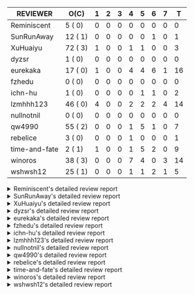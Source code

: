 |   REVIEWER    |  O(C)   | 1 | 2 | 3 | 4 | 5 | 6 | 7 | T  |
|---------------|---------|---|---|---|---|---|---|---|----|
| Reminiscent   |  5 ( 0) | 0 | 0 | 0 | 0 | 0 | 0 | 0 |  0 |
| SunRunAway    | 12 ( 1) | 0 | 0 | 0 | 0 | 0 | 1 | 0 |  1 |
| XuHuaiyu      | 72 ( 3) | 1 | 0 | 0 | 1 | 1 | 0 | 0 |  3 |
| dyzsr         |  1 ( 0) | 0 | 0 | 0 | 0 | 0 | 0 | 0 |  0 |
| eurekaka      | 17 ( 0) | 1 | 0 | 0 | 4 | 4 | 6 | 1 | 16 |
| fzhedu        |  0 ( 0) | 0 | 0 | 0 | 0 | 0 | 0 | 0 |  0 |
| ichn-hu       |  1 ( 0) | 0 | 0 | 0 | 0 | 1 | 1 | 0 |  2 |
| lzmhhh123     | 46 ( 0) | 4 | 0 | 0 | 2 | 2 | 2 | 4 | 14 |
| nullnotnil    |  0 ( 0) | 0 | 0 | 0 | 0 | 0 | 0 | 0 |  0 |
| qw4990        | 55 ( 2) | 0 | 0 | 0 | 1 | 5 | 1 | 0 |  7 |
| rebelice      |  3 ( 0) | 0 | 0 | 0 | 1 | 0 | 0 | 0 |  1 |
| time-and-fate |  2 ( 1) | 1 | 0 | 0 | 1 | 5 | 2 | 0 |  9 |
| winoros       | 38 ( 3) | 0 | 0 | 0 | 7 | 4 | 0 | 3 | 14 |
| wshwsh12      | 25 ( 1) | 0 | 0 | 0 | 1 | 1 | 2 | 1 |  5 |


<details> 
  <summary>Reminiscent's detailed review report</summary> 

## To Be Reviewed

|    REPO    |                                                                     PR                                                                     | C | LASTED  |
|------------|--------------------------------------------------------------------------------------------------------------------------------------------|---|---------|
| tidb/21896 | [planner: fix union doesn't handle collate correctly (#21854)](https://github.com/pingcap/tidb/pull/21896)                                 |   | 119d19h |
| tidb/23474 | [planner: fix inappropriate null flag of null constants (#23457)](https://github.com/pingcap/tidb/pull/23474)                              |   | 27d18h  |
| tidb/23575 | [executor: fix update panic on join having statement (#23554)](https://github.com/pingcap/tidb/pull/23575)                                 |   | 24d21h  |
| tidb/23917 | [planner: fix wrong TableDual plans caused by comparing Binary and Bytes incorrectly (#23860)](https://github.com/pingcap/tidb/pull/23917) |   | 11d23h  |
| tidb/24016 | [planner: fix index-out-of-range error when checking only_full_group_by (#23844)](https://github.com/pingcap/tidb/pull/24016)              |   | 5d18h   |


## Reviewed in Last 7 Days

| REPO | PR | C | D | R |
|------|----|---|---|---|


</details> 


<details> 
  <summary>SunRunAway's detailed review report</summary> 

## To Be Reviewed

|    REPO    |                                                                  PR                                                                   | C | LASTED  |
|------------|---------------------------------------------------------------------------------------------------------------------------------------|---|---------|
| tidb/19178 | [executor: Refactor probe channel](https://github.com/pingcap/tidb/pull/19178)                                                        |   | 249d16h |
| tidb/19807 | [executor: parallel evaluation for hash aggregate distinct](https://github.com/pingcap/tidb/pull/19807)                               |   | 227d10h |
| tidb/19900 | [executor: enable inline projection for sort&topN](https://github.com/pingcap/tidb/pull/19900)                                        | Y | 222d18h |
| tidb/20140 | [expressions: Support `bin-to-uuid` and `uuid-to-bin`](https://github.com/pingcap/tidb/pull/20140)                                    |   | 209d22h |
| tidb/20765 | [planner: support stable result mode](https://github.com/pingcap/tidb/pull/20765)                                                     |   | 168d17h |
| tidb/21207 | [planner: fix the inappropriate out-of-range range estimation rule](https://github.com/pingcap/tidb/pull/21207)                       |   | 147d19h |
| tidb/21834 | [planner: enhanced index range calculation plan](https://github.com/pingcap/tidb/pull/21834)                                          |   | 124d18h |
| tidb/21876 | [planner: bypass the DNF restriction if index merge hint is specified (#20799)](https://github.com/pingcap/tidb/pull/21876)           |   | 122d19h |
| tidb/21878 | [planner: do not push down lock to pointGet/bacthPointGet when selection exists](https://github.com/pingcap/tidb/pull/21878)          |   | 122d18h |
| tidb/21956 | [planner/preprocessor: disallow into-outfile clause in some place](https://github.com/pingcap/tidb/pull/21956)                        |   | 117d23h |
| tidb/22217 | [*: rewrite origin SQL with default DB for SQL bindings (#21275)](https://github.com/pingcap/tidb/pull/22217)                         |   | 103d17h |
| tidb/22379 | [[experiment] executor: allow aggregation to spill disk when running out of memory quota](https://github.com/pingcap/tidb/pull/22379) |   | 96d19h  |


## Reviewed in Last 7 Days

|    REPO    |                                          PR                                           | C | D |   R    |
|------------|---------------------------------------------------------------------------------------|---|---|--------|
| tidb/20749 | [executor: support global kill (32 bits)](https://github.com/pingcap/tidb/pull/20749) |   | 6 | 163d5h |


</details> 


<details> 
  <summary>XuHuaiyu's detailed review report</summary> 

## To Be Reviewed

|     REPO     |                                                                              PR                                                                               | C | LASTED  |
|--------------|---------------------------------------------------------------------------------------------------------------------------------------------------------------|---|---------|
| docs-cn/5619 | [Update data-type-date-and-time.md](https://github.com/pingcap/docs-cn/pull/5619)                                                                             |   | 52d15h  |
| docs-cn/5671 | [tidb: Add time format description](https://github.com/pingcap/docs-cn/pull/5671)                                                                             |   | 46d11h  |
| tidb/19900   | [executor: enable inline projection for sort&topN](https://github.com/pingcap/tidb/pull/19900)                                                                | Y | 222d18h |
| docs-cn/6062 | [add MySQL compatibility in user-defined-variables.md](https://github.com/pingcap/docs-cn/pull/6062)                                                          | Y | 16h     |
| tidb/19957   | [executor: add builtin aggregate function `json_arrayagg`](https://github.com/pingcap/tidb/pull/19957)                                                        | Y | 220d13h |
| tidb/20140   | [expressions: Support `bin-to-uuid` and `uuid-to-bin`](https://github.com/pingcap/tidb/pull/20140)                                                            |   | 209d22h |
| tidb/20790   | [collation: add pinyin collation for chinese charset support](https://github.com/pingcap/tidb/pull/20790)                                                     |   | 167d20h |
| tidb/21064   | [planner, executor: fix cast not check error](https://github.com/pingcap/tidb/pull/21064)                                                                     |   | 155d8h  |
| tidb/21149   | [executor:Add runtime stat for IndexMergeReaderExecutor (#20653)](https://github.com/pingcap/tidb/pull/21149)                                                 |   | 151d14h |
| tidb/21228   | [executor: return the result immediately when combining LIMIT row_count with DISTINCT](https://github.com/pingcap/tidb/pull/21228)                            |   | 147d13h |
| tidb/21304   | [executor: Add the HashAggExec runtime information (#20577)](https://github.com/pingcap/tidb/pull/21304)                                                      |   | 145d12h |
| tidb/21334   | [*: make rollback work on user-defined variables](https://github.com/pingcap/tidb/pull/21334)                                                                 |   | 144d14h |
| tidb/21401   | [expression: incompatibility with MySQL for ADDTIME()](https://github.com/pingcap/tidb/pull/21401)                                                            |   | 140d11h |
| tidb/21536   | [executor: add slow-log file meta cache to avoid repeat read file meta information](https://github.com/pingcap/tidb/pull/21536)                               |   | 133d14h |
| tidb/21564   | [ddl: fix Incorrect behavior of NO_ZERO_DATE when altering table](https://github.com/pingcap/tidb/pull/21564)                                                 |   | 132d15h |
| tidb/21896   | [planner: fix union doesn't handle collate correctly (#21854)](https://github.com/pingcap/tidb/pull/21896)                                                    |   | 119d19h |
| tidb/22131   | [privilege: remove leading and trailing space when create user and role](https://github.com/pingcap/tidb/pull/22131)                                          |   | 109d19h |
| tidb/22163   | [expression: separated arithmeticMinusIntSig](https://github.com/pingcap/tidb/pull/22163)                                                                     |   | 105d13h |
| tidb/22186   | [executor: fix select into outfile with year type column has no data (#22175)](https://github.com/pingcap/tidb/pull/22186)                                    |   | 104d16h |
| tidb/22616   | [expression: from_unixtime accept 64-bit integers](https://github.com/pingcap/tidb/pull/22616)                                                                |   | 80d23h  |
| tidb/22617   | [metrics: fix wrong bucket name of coprocessor cache (#22454)](https://github.com/pingcap/tidb/pull/22617)                                                    |   | 80d23h  |
| tidb/22624   | [ planner: not pruning column used by union scan condition (#21640)](https://github.com/pingcap/tidb/pull/22624)                                              |   | 80d17h  |
| tidb/22631   | [executor: refine window processor](https://github.com/pingcap/tidb/pull/22631)                                                                               |   | 78d23h  |
| tidb/22696   | [expression: enable arithmetic Mod push down](https://github.com/pingcap/tidb/pull/22696)                                                                     |   | 75d17h  |
| tidb/22711   | [executor: Fix inline schema name](https://github.com/pingcap/tidb/pull/22711)                                                                                |   | 75d11h  |
| tidb/22722   | [planner, errno: make error code of ErrMixOfGroupFuncAndFields consistent with MySQL](https://github.com/pingcap/tidb/pull/22722)                             |   | 74d20h  |
| tidb/22814   | [expression: fix enum and set type expression in where clause (#22785)](https://github.com/pingcap/tidb/pull/22814)                                           |   | 59d19h  |
| tidb/22908   | [txn: Add txn state's view](https://github.com/pingcap/tidb/pull/22908)                                                                                       |   | 54d20h  |
| tidb/23012   | [executor: fix affected rows of ddls and complete uint tests](https://github.com/pingcap/tidb/pull/23012)                                                     |   | 50d16h  |
| tidb/23152   | [expression: fix wrong error info (#22760)](https://github.com/pingcap/tidb/pull/23152)                                                                       |   | 43d14h  |
| tidb/23196   | [types: fix the bug about the wrong query result for decimal type  (#22507)](https://github.com/pingcap/tidb/pull/23196)                                      |   | 41d18h  |
| tidb/23220   | [Release 4.0](https://github.com/pingcap/tidb/pull/23220)                                                                                                     |   | 41d11h  |
| tidb/23233   | [planner: fix incorrect duration between compare (#22830)](https://github.com/pingcap/tidb/pull/23233)                                                        |   | 40d18h  |
| tidb/23257   | [executor: group_concat aggr panic when session.group_concat_max_len is small (#23131)](https://github.com/pingcap/tidb/pull/23257)                           |   | 39d18h  |
| tidb/23295   | [util, types: don't let SPM be affected by charset (#23161)](https://github.com/pingcap/tidb/pull/23295)                                                      |   | 38d11h  |
| tidb/23335   | [expression: fix unexpected constant fold when year compare string (#23281)](https://github.com/pingcap/tidb/pull/23335)                                      |   | 34d19h  |
| tidb/23336   | [expression: fix unexpected constant fold when year compare string (#23281)](https://github.com/pingcap/tidb/pull/23336)                                      |   | 34d19h  |
| tidb/23347   | [planner: show cast type in EXPLAIN in coptask (#23123)](https://github.com/pingcap/tidb/pull/23347)                                                          |   | 34d18h  |
| tidb/23348   | [planner: show cast type in EXPLAIN in coptask (#23123)](https://github.com/pingcap/tidb/pull/23348)                                                          |   | 34d18h  |
| tidb/23350   | [util/stringutil, util/ranger, planner: use hierarchical separators to simplify the parsing for info of EXPLAIN ](https://github.com/pingcap/tidb/pull/23350) |   | 34d17h  |
| tidb/23368   | [executor, expression: fix the incorrect result of AVG function (#23285)](https://github.com/pingcap/tidb/pull/23368)                                         |   | 33d20h  |
| tidb/23397   | [expression: fix refine compare constant (#23339)](https://github.com/pingcap/tidb/pull/23397)                                                                |   | 32d17h  |
| tidb/23398   | [expression: fix refine compare constant (#23339)](https://github.com/pingcap/tidb/pull/23398)                                                                |   | 32d17h  |
| tidb/23405   | [domain: remove the exit chan, use context](https://github.com/pingcap/tidb/pull/23405)                                                                       |   | 32d17h  |
| tidb/23433   | [WIP: speed up for slow query logs retrieving ](https://github.com/pingcap/tidb/pull/23433)                                                                   |   | 31d17h  |
| tidb/23474   | [planner: fix inappropriate null flag of null constants (#23457)](https://github.com/pingcap/tidb/pull/23474)                                                 |   | 27d18h  |
| tidb/23497   | [expression: Let TiDB use Hyperscan to support multi-pattern-match](https://github.com/pingcap/tidb/pull/23497)                                               |   | 26d22h  |
| tidb/23517   | [*: Add the metric about the SQL with TiFlash Success  (#23426)](https://github.com/pingcap/tidb/pull/23517)                                                  |   | 26d12h  |
| tidb/23562   | [execution: reuse iterator in hash join](https://github.com/pingcap/tidb/pull/23562)                                                                          |   | 25d13h  |
| tidb/23640   | [*: fix the bug about YEAR(0.9) returns NULL instead of 0 in NO_ZERO_DATE mode](https://github.com/pingcap/tidb/pull/23640)                                   |   | 21d13h  |
| tidb/23661   | [expression: Maintain separate scalar function pushdown lists for each engine instead of unified. (#23284)](https://github.com/pingcap/tidb/pull/23661)       |   | 20d20h  |
| tidb/23682   | [executor: fix a panic when batch point get is used for partition table (#23652)](https://github.com/pingcap/tidb/pull/23682)                                 |   | 20d16h  |
| tidb/23691   | [executor: fix index join on prefix column index (#23678)](https://github.com/pingcap/tidb/pull/23691)                                                        |   | 20d15h  |
| tidb/23705   | [executor: refineArgs() bug fix when compare int with very small decimal (#23694)](https://github.com/pingcap/tidb/pull/23705)                                |   | 20d13h  |
| tidb/23756   | [planner: fix set not null flag for outer join (#23727)](https://github.com/pingcap/tidb/pull/23756)                                                          |   | 19d14h  |
| tidb/23812   | [executor, planner: fix collation for hash join building (#23770)](https://github.com/pingcap/tidb/pull/23812)                                                |   | 18d12h  |
| tidb/23867   | [expression: fix wrong flen infer for bit constant](https://github.com/pingcap/tidb/pull/23867)                                                               |   | 13d16h  |
| tidb/23878   | [functions: fix some string function has wrong collation and flag (#23835)](https://github.com/pingcap/tidb/pull/23878)                                       |   | 12d21h  |
| tidb/23884   | [Metric: Collect TiKV Read Metric for SLI/SLO](https://github.com/pingcap/tidb/pull/23884)                                                                    |   | 12d19h  |
| tidb/23888   | [executor: fix resource leak of Shuffle Executor.](https://github.com/pingcap/tidb/pull/23888)                                                                |   | 12d18h  |
| tidb/23958   | [executor: fix `show table status` for the database with upper-cased name (#23896)](https://github.com/pingcap/tidb/pull/23958)                               |   | 7d18h   |
| tidb/23964   | [executor: GROUP_CONCAT(float) is not compatible with mysql](https://github.com/pingcap/tidb/pull/23964)                                                      |   | 7d16h   |
| tidb/24007   | [ddl: refactor rule [4/6]](https://github.com/pingcap/tidb/pull/24007)                                                                                        |   | 5d20h   |
| tidb/24016   | [planner: fix index-out-of-range error when checking only_full_group_by (#23844)](https://github.com/pingcap/tidb/pull/24016)                                 |   | 5d18h   |
| tidb/24026   | [types: fix type merge about bit type (#23857)](https://github.com/pingcap/tidb/pull/24026)                                                                   |   | 5d14h   |
| tidb/24033   | [statistics: fix some unstable tests in global stats (#23502)](https://github.com/pingcap/tidb/pull/24033)                                                    |   | 5d9h    |
| tidb/24053   | [executor: fix wrong convert from bit to string when do projection (#23960)](https://github.com/pingcap/tidb/pull/24053)                                      |   | 4d16h   |
| tidb/24060   | [statistics: fix some potential panic in statistics (#23988)](https://github.com/pingcap/tidb/pull/24060)                                                     |   | 4d13h   |
| tidb/24061   | [statistics: fix some potential panic in statistics (#23988)](https://github.com/pingcap/tidb/pull/24061)                                                     |   | 4d13h   |
| tidb/24078   | [planner: change descScanFactor to scanFactor when ExpectedCount is small. (#23972)](https://github.com/pingcap/tidb/pull/24078)                              |   | 3d19h   |
| tidb/24079   | [planner: change descScanFactor to scanFactor when ExpectedCount is small. (#23972)](https://github.com/pingcap/tidb/pull/24079)                              |   | 3d19h   |
| tidb/24104   | [mocktikv: remove SplitTable and SplitIndex](https://github.com/pingcap/tidb/pull/24104)                                                                      |   | 21h     |


## Reviewed in Last 7 Days

|    REPO    |                                                                          PR                                                                          | C | D |  R  |
|------------|------------------------------------------------------------------------------------------------------------------------------------------------------|---|---|-----|
| tidb/24132 | [executor: accelerate TestUpdateScanningHandles and TestIssue20658 and TestParallelStreamAggGroupConcat](https://github.com/pingcap/tidb/pull/24132) |   | 1 | 3h  |
| tidb/24059 | [executor: bypass encoding invalid datetime for index join (#24051)](https://github.com/pingcap/tidb/pull/24059)                                     |   | 4 | 20h |
| tidb/24051 | [executor: bypass encoding invalid datetime for index join](https://github.com/pingcap/tidb/pull/24051)                                              |   | 5 | 0h  |


</details> 


<details> 
  <summary>dyzsr's detailed review report</summary> 

## To Be Reviewed

|    REPO    |                                                                 PR                                                                  | C | LASTED |
|------------|-------------------------------------------------------------------------------------------------------------------------------------|---|--------|
| tidb/24018 | [ranger: fix the range construction behavior when the column's type is `YEAR` (#23559)](https://github.com/pingcap/tidb/pull/24018) |   | 5d18h  |


## Reviewed in Last 7 Days

| REPO | PR | C | D | R |
|------|----|---|---|---|


</details> 


<details> 
  <summary>eurekaka's detailed review report</summary> 

## To Be Reviewed

|    REPO    |                                                                         PR                                                                         | C | LASTED  |
|------------|----------------------------------------------------------------------------------------------------------------------------------------------------|---|---------|
| tidb/20877 | [statistics: collect index usage information](https://github.com/pingcap/tidb/pull/20877)                                                          |   | 165d16h |
| tidb/23002 | [store/*: fix err check](https://github.com/pingcap/tidb/pull/23002)                                                                               |   | 51d0h   |
| tidb/23283 | [util: optimize the performance of restore with db (#22910)](https://github.com/pingcap/tidb/pull/23283)                                           |   | 38d17h  |
| tidb/23316 | [planner: Fix rebuild range for prepared plan](https://github.com/pingcap/tidb/pull/23316)                                                         |   | 35d17h  |
| tidb/23373 | [executor: fix get var expr when session var is hex literal (#23241)](https://github.com/pingcap/tidb/pull/23373)                                  |   | 33d19h  |
| tidb/23543 | [statistics: fix auto analyze log information incomplete (#23522)](https://github.com/pingcap/tidb/pull/23543)                                     |   | 25d18h  |
| tidb/23689 | [planner: fix the panic when we calculate the partition range (#23651)](https://github.com/pingcap/tidb/pull/23689)                                |   | 20d16h  |
| tidb/23705 | [executor: refineArgs() bug fix when compare int with very small decimal (#23694)](https://github.com/pingcap/tidb/pull/23705)                     |   | 20d13h  |
| tidb/23756 | [planner: fix set not null flag for outer join (#23727)](https://github.com/pingcap/tidb/pull/23756)                                               |   | 19d14h  |
| tidb/23760 | [collation: fix tidb panic when compare string with collation](https://github.com/pingcap/tidb/pull/23760)                                         |   | 19d13h  |
| tidb/23938 | [planner,privilege: requires extra privileges for REPLACE and INSERT ON DUPLICATE statements (#23911)](https://github.com/pingcap/tidb/pull/23938) |   | 10d10h  |
| tidb/23974 | [planner: do not push down to TiFlash if the table scan require to scan data in desc order (#23948)](https://github.com/pingcap/tidb/pull/23974)   |   | 7d12h   |
| tidb/24033 | [statistics: fix some unstable tests in global stats (#23502)](https://github.com/pingcap/tidb/pull/24033)                                         |   | 5d9h    |
| tidb/24061 | [statistics: fix some potential panic in statistics (#23988)](https://github.com/pingcap/tidb/pull/24061)                                          |   | 4d13h   |
| tidb/24079 | [planner: change descScanFactor to scanFactor when ExpectedCount is small. (#23972)](https://github.com/pingcap/tidb/pull/24079)                   |   | 3d19h   |
| tidb/24089 | [statistics: introduce the weighted reservoir sampling](https://github.com/pingcap/tidb/pull/24089)                                                |   | 3d17h   |
| tidb/24102 | [planner: Fix Join reorder occurs "index out of range" error](https://github.com/pingcap/tidb/pull/24102)                                          |   | 1d0h    |


## Reviewed in Last 7 Days

|    REPO    |                                                                     PR                                                                     | C | D |   R    |
|------------|--------------------------------------------------------------------------------------------------------------------------------------------|---|---|--------|
| tidb/23936 | [planner, executor: fix index merge partial table scan schema](https://github.com/pingcap/tidb/pull/23936)                                 |   | 1 | 9d18h  |
| tidb/24022 | [expression: don't propagateColumnEQ joinCondition when nullSensitive (#23989)](https://github.com/pingcap/tidb/pull/24022)                |   | 4 | 1d23h  |
| tidb/24050 | [expression: fix get var panic when types not match](https://github.com/pingcap/tidb/pull/24050)                                           |   | 4 | 23h    |
| tidb/24081 | [planner/core: push down topn to mpp](https://github.com/pingcap/tidb/pull/24081)                                                          |   | 4 | 1h     |
| tidb/24060 | [statistics: fix some potential panic in statistics (#23988)](https://github.com/pingcap/tidb/pull/24060)                                  |   | 4 | 19h    |
| tidb/23970 | [planner: fix a bug that point get plan returns wrong column name (#23365)](https://github.com/pingcap/tidb/pull/23970)                    |   | 5 | 2d20h  |
| tidb/24025 | [session, executor: skip some frequent unstable test cases (#24003)](https://github.com/pingcap/tidb/pull/24025)                           |   | 5 | 18h    |
| tidb/23969 | [planner: fix a bug that point get plan returns wrong column name (#23365)](https://github.com/pingcap/tidb/pull/23969)                    |   | 5 | 2d18h  |
| tidb/24023 | [expression: don't propagateColumnEQ joinCondition when nullSensitive (#23989)](https://github.com/pingcap/tidb/pull/24023)                |   | 5 | 17h    |
| tidb/23474 | [planner: fix inappropriate null flag of null constants (#23457)](https://github.com/pingcap/tidb/pull/23474)                              |   | 6 | 22d2h  |
| tidb/23487 | [planner: optimize count(distinct a) to count(a) if there is an unique key on a](https://github.com/pingcap/tidb/pull/23487)               | Y | 6 | 21d22h |
| tidb/23917 | [planner: fix wrong TableDual plans caused by comparing Binary and Bytes incorrectly (#23860)](https://github.com/pingcap/tidb/pull/23917) |   | 6 | 6d7h   |
| tidb/23918 | [planner: fix wrong TableDual plans caused by comparing Binary and Bytes incorrectly (#23860)](https://github.com/pingcap/tidb/pull/23918) |   | 6 | 6d7h   |
| tidb/23988 | [statistics: fix some potential panic in statistics](https://github.com/pingcap/tidb/pull/23988)                                           |   | 6 | 1d2h   |
| tidb/23989 | [expression: don't propagateColumnEQ joinCondition when nullSensitive](https://github.com/pingcap/tidb/pull/23989)                         |   | 6 | 23h    |
| tidb/23968 | [statistics: fix unstable TestDropPartitionStats test](https://github.com/pingcap/tidb/pull/23968)                                         |   | 7 | 18h    |


</details> 


<details> 
  <summary>fzhedu's detailed review report</summary> 

## To Be Reviewed

| REPO | PR | C | LASTED |
|------|----|---|--------|


## Reviewed in Last 7 Days

| REPO | PR | C | D | R |
|------|----|---|---|---|


</details> 


<details> 
  <summary>ichn-hu's detailed review report</summary> 

## To Be Reviewed

|    REPO    |                                             PR                                              | C | LASTED |
|------------|---------------------------------------------------------------------------------------------|---|--------|
| tidb/24026 | [types: fix type merge about bit type (#23857)](https://github.com/pingcap/tidb/pull/24026) |   | 5d14h  |


## Reviewed in Last 7 Days

|    REPO    |                                               PR                                                | C | D |   R   |
|------------|-------------------------------------------------------------------------------------------------|---|---|-------|
| tidb/23867 | [expression: fix wrong flen infer for bit constant](https://github.com/pingcap/tidb/pull/23867) |   | 5 | 8d17h |
| tidb/23857 | [types: fix type merge about bit type](https://github.com/pingcap/tidb/pull/23857)              |   | 6 | 8d2h  |


</details> 


<details> 
  <summary>lzmhhh123's detailed review report</summary> 

## To Be Reviewed

|    REPO    |                                                                             PR                                                                              | C | LASTED  |
|------------|-------------------------------------------------------------------------------------------------------------------------------------------------------------|---|---------|
| tidb/20444 | [expression: add json_merge_patch](https://github.com/pingcap/tidb/pull/20444)                                                                              |   | 187d21h |
| tidb/20465 | [expression: add uuidShortFunction](https://github.com/pingcap/tidb/pull/20465)                                                                             |   | 186d19h |
| tidb/20642 | [executor: modify admin executors to support partitioned table with global index](https://github.com/pingcap/tidb/pull/20642)                               |   | 175d15h |
| tidb/20903 | [planner: fix confused and unnecessary double-projection in plans.](https://github.com/pingcap/tidb/pull/20903)                                             |   | 164d17h |
| tidb/21018 | [planner: don't push down null sensitive join conditions (#19620)](https://github.com/pingcap/tidb/pull/21018)                                              |   | 158d17h |
| tidb/21195 | [brie: integrate lightning to suport IMPORT statement](https://github.com/pingcap/tidb/pull/21195)                                                          |   | 147d22h |
| tidb/21334 | [*: make rollback work on user-defined variables](https://github.com/pingcap/tidb/pull/21334)                                                               |   | 144d14h |
| tidb/21347 | [session: make rollback work on global variables](https://github.com/pingcap/tidb/pull/21347)                                                               |   | 143d19h |
| tidb/21487 | [*: ensure TABLE statement works](https://github.com/pingcap/tidb/pull/21487)                                                                               |   | 137d4h  |
| tidb/21641 | [executor: Fix pessimistic lock doesn't work on the partition table for subquery/joins](https://github.com/pingcap/tidb/pull/21641)                         |   | 130d18h |
| tidb/21651 | [planner: allow filter condition pushing down to IndexScan for prefix index](https://github.com/pingcap/tidb/pull/21651)                                    |   | 130d13h |
| tidb/22126 | [*: add `sys` schema, `sys.SCHEMA_UNUSED_INDEXES` view and `sys.SCHEMA_INDEX_USAGE` view](https://github.com/pingcap/tidb/pull/22126)                       |   | 109d19h |
| tidb/22361 | [table: fix insert into _tidb_rowid panic and rebase it if needed (#22062)](https://github.com/pingcap/tidb/pull/22361)                                     |   | 97d20h  |
| tidb/22372 | [executor: fix SelectForUpdate in decorrelated subquery under pessimistic mode](https://github.com/pingcap/tidb/pull/22372)                                 |   | 97d9h   |
| tidb/22478 | [planner, executor: fix query partition table with global unique index get wrong result](https://github.com/pingcap/tidb/pull/22478)                        |   | 88d13h  |
| tidb/22631 | [executor: refine window processor](https://github.com/pingcap/tidb/pull/22631)                                                                             |   | 78d23h  |
| tidb/22686 | [expression: support enum pushdown](https://github.com/pingcap/tidb/pull/22686)                                                                             |   | 75d22h  |
| tidb/22699 | [brie: add error info column and history backup/restore info in sql](https://github.com/pingcap/tidb/pull/22699)                                            |   | 75d16h  |
| tidb/23001 | [statistics: fix err check](https://github.com/pingcap/tidb/pull/23001)                                                                                     |   | 51d0h   |
| tidb/23022 | [executor: create PipelinedWindowExec based on current implementation and modify the windowProcessor interface](https://github.com/pingcap/tidb/pull/23022) |   | 49d18h  |
| tidb/23149 | [core: support left join and right join for join reorder](https://github.com/pingcap/tidb/pull/23149)                                                       |   | 44d12h  |
| tidb/23257 | [executor: group_concat aggr panic when session.group_concat_max_len is small (#23131)](https://github.com/pingcap/tidb/pull/23257)                         |   | 39d18h  |
| tidb/23283 | [util: optimize the performance of restore with db (#22910)](https://github.com/pingcap/tidb/pull/23283)                                                    |   | 38d17h  |
| tidb/23347 | [planner: show cast type in EXPLAIN in coptask (#23123)](https://github.com/pingcap/tidb/pull/23347)                                                        |   | 34d18h  |
| tidb/23348 | [planner: show cast type in EXPLAIN in coptask (#23123)](https://github.com/pingcap/tidb/pull/23348)                                                        |   | 34d18h  |
| tidb/23368 | [executor, expression: fix the incorrect result of AVG function (#23285)](https://github.com/pingcap/tidb/pull/23368)                                       |   | 33d20h  |
| tidb/23373 | [executor: fix get var expr when session var is hex literal (#23241)](https://github.com/pingcap/tidb/pull/23373)                                           |   | 33d19h  |
| tidb/23655 | [planner, type: remove the prefix 0 in the bit array when we get the BinaryLiteral (#23523)](https://github.com/pingcap/tidb/pull/23655)                    |   | 20d22h  |
| tidb/23660 | [expression: Maintain separate scalar function pushdown lists for each engine instead of unified. (#23284)](https://github.com/pingcap/tidb/pull/23660)     |   | 20d20h  |
| tidb/23661 | [expression: Maintain separate scalar function pushdown lists for each engine instead of unified. (#23284)](https://github.com/pingcap/tidb/pull/23661)     |   | 20d20h  |
| tidb/23703 | [expression: fix approx_percent panic on bit column (#23687)](https://github.com/pingcap/tidb/pull/23703)                                                   |   | 20d13h  |
| tidb/23705 | [executor: refineArgs() bug fix when compare int with very small decimal (#23694)](https://github.com/pingcap/tidb/pull/23705)                              |   | 20d13h  |
| tidb/23714 | [*:Support record statment_history table evicted info](https://github.com/pingcap/tidb/pull/23714)                                                          |   | 20d1h   |
| tidb/23756 | [planner: fix set not null flag for outer join (#23727)](https://github.com/pingcap/tidb/pull/23756)                                                        |   | 19d14h  |
| tidb/23760 | [collation: fix tidb panic when compare string with collation](https://github.com/pingcap/tidb/pull/23760)                                                  |   | 19d13h  |
| tidb/23812 | [executor, planner: fix collation for hash join building (#23770)](https://github.com/pingcap/tidb/pull/23812)                                              |   | 18d12h  |
| tidb/23940 | [config, ddl: allow auto inc columns in generated columns and expression indexes](https://github.com/pingcap/tidb/pull/23940)                               |   | 9d17h   |
| tidb/23968 | [statistics: fix unstable TestDropPartitionStats test](https://github.com/pingcap/tidb/pull/23968)                                                          |   | 7d14h   |
| tidb/23987 | [executor: Implements json_arrayagg function](https://github.com/pingcap/tidb/pull/23987)                                                                   |   | 6d18h   |
| tidb/24016 | [planner: fix index-out-of-range error when checking only_full_group_by (#23844)](https://github.com/pingcap/tidb/pull/24016)                               |   | 5d18h   |
| tidb/24018 | [ranger: fix the range construction behavior when the column's type is `YEAR` (#23559)](https://github.com/pingcap/tidb/pull/24018)                         |   | 5d18h   |
| tidb/24053 | [executor: fix wrong convert from bit to string when do projection (#23960)](https://github.com/pingcap/tidb/pull/24053)                                    |   | 4d16h   |
| tidb/24054 | [executor: fix wrong convert from bit to string when do projection (#23960)](https://github.com/pingcap/tidb/pull/24054)                                    |   | 4d16h   |
| tidb/24092 | [planner: do not prune all columns for Projection (#24024)](https://github.com/pingcap/tidb/pull/24092)                                                     |   | 3d16h   |
| tidb/24120 | [expression: Fix cast real, decimal to time](https://github.com/pingcap/tidb/pull/24120)                                                                    |   | 19h     |
| tidb/24139 | [executor: accelerate TestShowVar (#24131)](https://github.com/pingcap/tidb/pull/24139)                                                                     |   | 10h     |


## Reviewed in Last 7 Days

|    REPO    |                                                                        PR                                                                        | C | D |   R   |
|------------|--------------------------------------------------------------------------------------------------------------------------------------------------|---|---|-------|
| tidb/24125 | [telemetry: log when sending telemetry](https://github.com/pingcap/tidb/pull/24125)                                                              |   | 1 | 0h    |
| tidb/24022 | [expression: don't propagateColumnEQ joinCondition when nullSensitive (#23989)](https://github.com/pingcap/tidb/pull/24022)                      |   | 1 | 4d21h |
| tidb/24098 | [executor: fix null div 0 for partition key expression is incorrect ](https://github.com/pingcap/tidb/pull/24098)                                |   | 1 | 2d2h  |
| tidb/23936 | [planner, executor: fix index merge partial table scan schema](https://github.com/pingcap/tidb/pull/23936)                                       |   | 1 | 9d17h |
| tidb/24093 | [planner: donot prune all columns for Projection (#24024)](https://github.com/pingcap/tidb/pull/24093)                                           |   | 4 | 0h    |
| tidb/24024 | [planner: donot prune all columns for Projection](https://github.com/pingcap/tidb/pull/24024)                                                    |   | 4 | 1d20h |
| tidb/24023 | [expression: don't propagateColumnEQ joinCondition when nullSensitive (#23989)](https://github.com/pingcap/tidb/pull/24023)                      |   | 5 | 17h   |
| tikv/10018 | [copr: fix IN expr didn't handle unsigned/signed int properly (#9823)](https://github.com/tikv/tikv/pull/10018)                                  |   | 5 | 19h   |
| tidb/23960 | [executor: fix wrong convert from bit to string when do projection](https://github.com/pingcap/tidb/pull/23960)                                  |   | 6 | 1d21h |
| tidb/23989 | [expression: don't propagateColumnEQ joinCondition when nullSensitive](https://github.com/pingcap/tidb/pull/23989)                               |   | 6 | 21h   |
| tidb/23982 | [expression: Fix incorrect pushdown function list.](https://github.com/pingcap/tidb/pull/23982)                                                  |   | 7 | 3h    |
| tidb/23981 | [planner: remove useless cast function in AggToProj](https://github.com/pingcap/tidb/pull/23981)                                                 |   | 7 | 1h    |
| tidb/23975 | [planner: do not push down to TiFlash if the table scan require to scan data in desc order (#23948)](https://github.com/pingcap/tidb/pull/23975) |   | 7 | 15h   |
| tidb/23974 | [planner: do not push down to TiFlash if the table scan require to scan data in desc order (#23948)](https://github.com/pingcap/tidb/pull/23974) |   | 7 | 15h   |


</details> 


<details> 
  <summary>nullnotnil's detailed review report</summary> 

## To Be Reviewed

| REPO | PR | C | LASTED |
|------|----|---|--------|


## Reviewed in Last 7 Days

| REPO | PR | C | D | R |
|------|----|---|---|---|


</details> 


<details> 
  <summary>qw4990's detailed review report</summary> 

## To Be Reviewed

|     REPO     |                                                                             PR                                                                              | C | LASTED  |
|--------------|-------------------------------------------------------------------------------------------------------------------------------------------------------------|---|---------|
| tidb/19029   | [types: fix unexpected NOT_NULL flags](https://github.com/pingcap/tidb/pull/19029)                                                                          |   | 256d22h |
| docs-cn/5561 | [Add sql optimization-related docs to toc](https://github.com/pingcap/docs-cn/pull/5561)                                                                    |   | 56d15h  |
| tidb/20708   | [*: separate auto_increment ID allocator from _tidb_rowid allocator](https://github.com/pingcap/tidb/pull/20708)                                            |   | 172d20h |
| tidb/20969   | [executor: Improve the performance of appending not fixed columns](https://github.com/pingcap/tidb/pull/20969)                                              |   | 160d9h  |
| tidb/21018   | [planner: don't push down null sensitive join conditions (#19620)](https://github.com/pingcap/tidb/pull/21018)                                              |   | 158d17h |
| tidb/21149   | [executor:Add runtime stat for IndexMergeReaderExecutor (#20653)](https://github.com/pingcap/tidb/pull/21149)                                               |   | 151d14h |
| tidb/21304   | [executor: Add the HashAggExec runtime information (#20577)](https://github.com/pingcap/tidb/pull/21304)                                                    |   | 145d12h |
| tidb/21318   | [planner, expression: use the range of column types to simplify expressions](https://github.com/pingcap/tidb/pull/21318)                                    |   | 144d19h |
| tidb/21401   | [expression: incompatibility with MySQL for ADDTIME()](https://github.com/pingcap/tidb/pull/21401)                                                          |   | 140d11h |
| tidb/21508   | [execution: fix dayofweek('0000-00-00') behavior](https://github.com/pingcap/tidb/pull/21508)                                                               |   | 136d10h |
| tidb/21876   | [planner: bypass the DNF restriction if index merge hint is specified (#20799)](https://github.com/pingcap/tidb/pull/21876)                                 |   | 122d19h |
| tidb/21887   | [types: support %X %V %W formats for STR_TO_DATE()](https://github.com/pingcap/tidb/pull/21887)                                                             |   | 121d11h |
| tidb/21954   | [planner/cascades: add rule `PushSelDownApply`](https://github.com/pingcap/tidb/pull/21954)                                                                 |   | 117d23h |
| tidb/22146   | [executor: forbid SFU on view](https://github.com/pingcap/tidb/pull/22146)                                                                                  |   | 105d21h |
| tidb/22217   | [*: rewrite origin SQL with default DB for SQL bindings (#21275)](https://github.com/pingcap/tidb/pull/22217)                                               |   | 103d17h |
| tidb/22234   | [executor, planner: ON DUPLICATE UPDATE can refer to un-project col (#14412)](https://github.com/pingcap/tidb/pull/22234)                                   |   | 103d15h |
| tidb/22261   | [time: fix parse datetime won't truncate the reluctant string (#22232)](https://github.com/pingcap/tidb/pull/22261)                                         |   | 102d19h |
| tidb/22374   | [expression: separated arithmeticIntDivideSig](https://github.com/pingcap/tidb/pull/22374)                                                                  |   | 97d0h   |
| tidb/22415   | [ddl: refactor bundle[2/2] [6/6]](https://github.com/pingcap/tidb/pull/22415)                                                                               |   | 93d17h  |
| tidb/22416   | [core: fix subQuery at projection in only_full_group](https://github.com/pingcap/tidb/pull/22416)                                                           | Y | 93d11h  |
| tidb/22541   | [expression: Support builtin function SOUNDEX](https://github.com/pingcap/tidb/pull/22541)                                                                  |   | 83d9h   |
| tidb/22565   | [statistics: fix panic occurs when stats cache inconsistency (#22465)](https://github.com/pingcap/tidb/pull/22565)                                          | Y | 82d17h  |
| tidb/22814   | [expression: fix enum and set type expression in where clause (#22785)](https://github.com/pingcap/tidb/pull/22814)                                         |   | 59d19h  |
| tidb/22862   | [brie: fix the problem that ddl restored by BR via SQL is not replicated to downstream](https://github.com/pingcap/tidb/pull/22862)                         |   | 56d22h  |
| tidb/22923   | [expression: correct constant propagation for collation (#22666)](https://github.com/pingcap/tidb/pull/22923)                                               |   | 54d14h  |
| tidb/22924   | [planner: fix wrong index merge selection (#22825)](https://github.com/pingcap/tidb/pull/22924)                                                             |   | 54d14h  |
| tidb/23002   | [store/*: fix err check](https://github.com/pingcap/tidb/pull/23002)                                                                                        |   | 51d0h   |
| tidb/23022   | [executor: create PipelinedWindowExec based on current implementation and modify the windowProcessor interface](https://github.com/pingcap/tidb/pull/23022) |   | 49d18h  |
| tidb/23152   | [expression: fix wrong error info (#22760)](https://github.com/pingcap/tidb/pull/23152)                                                                     |   | 43d14h  |
| tidb/23196   | [types: fix the bug about the wrong query result for decimal type  (#22507)](https://github.com/pingcap/tidb/pull/23196)                                    |   | 41d18h  |
| tidb/23295   | [util, types: don't let SPM be affected by charset (#23161)](https://github.com/pingcap/tidb/pull/23295)                                                    |   | 38d11h  |
| tidb/23316   | [planner: Fix rebuild range for prepared plan](https://github.com/pingcap/tidb/pull/23316)                                                                  |   | 35d17h  |
| tidb/23373   | [executor: fix get var expr when session var is hex literal (#23241)](https://github.com/pingcap/tidb/pull/23373)                                           |   | 33d19h  |
| tidb/23397   | [expression: fix refine compare constant (#23339)](https://github.com/pingcap/tidb/pull/23397)                                                              |   | 32d17h  |
| tidb/23398   | [expression: fix refine compare constant (#23339)](https://github.com/pingcap/tidb/pull/23398)                                                              |   | 32d17h  |
| tidb/23590   | [planner, table: optimize the list partition pruner for range query](https://github.com/pingcap/tidb/pull/23590)                                            |   | 24d16h  |
| tidb/23598   | [types: fix collation for binary literal (#23591)](https://github.com/pingcap/tidb/pull/23598)                                                              |   | 24d13h  |
| tidb/23655   | [planner, type: remove the prefix 0 in the bit array when we get the BinaryLiteral (#23523)](https://github.com/pingcap/tidb/pull/23655)                    |   | 20d22h  |
| tidb/23658   | [*: collect transaction write duration/throughput metrics for SLI/SLO (#23462)](https://github.com/pingcap/tidb/pull/23658)                                 |   | 20d22h  |
| tidb/23660   | [expression: Maintain separate scalar function pushdown lists for each engine instead of unified. (#23284)](https://github.com/pingcap/tidb/pull/23660)     |   | 20d20h  |
| tidb/23661   | [expression: Maintain separate scalar function pushdown lists for each engine instead of unified. (#23284)](https://github.com/pingcap/tidb/pull/23661)     |   | 20d20h  |
| tidb/23682   | [executor: fix a panic when batch point get is used for partition table (#23652)](https://github.com/pingcap/tidb/pull/23682)                               |   | 20d16h  |
| tidb/23689   | [planner: fix the panic when we calculate the partition range (#23651)](https://github.com/pingcap/tidb/pull/23689)                                         |   | 20d16h  |
| tidb/23730   | [distsql/*: typo fix for `dispatches`](https://github.com/pingcap/tidb/pull/23730)                                                                          |   | 19d18h  |
| tidb/23796   | [tests: make TestIndexLookupMergeJoinHang and TestIssue18068 stable (#23741)](https://github.com/pingcap/tidb/pull/23796)                                   |   | 18d19h  |
| tidb/23812   | [executor, planner: fix collation for hash join building (#23770)](https://github.com/pingcap/tidb/pull/23812)                                              |   | 18d12h  |
| tidb/23867   | [expression: fix wrong flen infer for bit constant](https://github.com/pingcap/tidb/pull/23867)                                                             |   | 13d16h  |
| tidb/23878   | [functions: fix some string function has wrong collation and flag (#23835)](https://github.com/pingcap/tidb/pull/23878)                                     |   | 12d21h  |
| tidb/23963   | [executor: checking chunk is full precedes filtering](https://github.com/pingcap/tidb/pull/23963)                                                           |   | 7d17h   |
| tidb/23987   | [executor: Implements json_arrayagg function](https://github.com/pingcap/tidb/pull/23987)                                                                   |   | 6d18h   |
| tidb/23997   | [stats, executor: use a correct sampling to collect stats](https://github.com/pingcap/tidb/pull/23997)                                                      |   | 6d9h    |
| tidb/24018   | [ranger: fix the range construction behavior when the column's type is `YEAR` (#23559)](https://github.com/pingcap/tidb/pull/24018)                         |   | 5d18h   |
| tidb/24035   | [store/tikv: new config TxnScope in tikv config](https://github.com/pingcap/tidb/pull/24035)                                                                |   | 4d22h   |
| tidb/24089   | [statistics: introduce the weighted reservoir sampling](https://github.com/pingcap/tidb/pull/24089)                                                         |   | 3d17h   |
| tidb/24100   | [variable: refactor session/global validation (part 8)](https://github.com/pingcap/tidb/pull/24100)                                                         |   | 1d8h    |


## Reviewed in Last 7 Days

|    REPO    |                                                                    PR                                                                    | C | D |   R   |
|------------|------------------------------------------------------------------------------------------------------------------------------------------|---|---|-------|
| tidb/24063 | [expression: check NotNullFlag of columns when simplifying binary operations (#24049)](https://github.com/pingcap/tidb/pull/24063)       |   | 4 | 12h   |
| tidb/24041 | [util: fix range building for binary literal (#23699)](https://github.com/pingcap/tidb/pull/24041)                                       |   | 5 | 6h    |
| tidb/24043 | [planner: fix wrong PointGet / TableDual plan reused in plan cache (#23238)](https://github.com/pingcap/tidb/pull/24043)                 |   | 5 | 1h    |
| tidb/24042 | [planner: append common handle columns into the schema of index merge table plan (#23933)](https://github.com/pingcap/tidb/pull/24042)   |   | 5 | 0h    |
| tidb/23656 | [planner, type: remove the prefix 0 in the bit array when we get the BinaryLiteral (#23523)](https://github.com/pingcap/tidb/pull/23656) |   | 5 | 16d2h |
| tidb/24033 | [statistics: fix some unstable tests in global stats (#23502)](https://github.com/pingcap/tidb/pull/24033)                               |   | 5 | 9h    |
| tidb/24003 | [session, executor: skip some frequent unstable test cases](https://github.com/pingcap/tidb/pull/24003)                                  |   | 6 | 0h    |


</details> 


<details> 
  <summary>rebelice's detailed review report</summary> 

## To Be Reviewed

|    REPO    |                                                           PR                                                           | C | LASTED |
|------------|------------------------------------------------------------------------------------------------------------------------|---|--------|
| tidb/23537 | [planner: remove some risky cache operations in the plan builder (#23354)](https://github.com/pingcap/tidb/pull/23537) |   | 25d19h |
| tidb/23836 | [parser, core: Implement force_index hint in parser and TiDB](https://github.com/pingcap/tidb/pull/23836)              |   | 17d17h |
| tidb/24033 | [statistics: fix some unstable tests in global stats (#23502)](https://github.com/pingcap/tidb/pull/24033)             |   | 5d9h   |


## Reviewed in Last 7 Days

|    REPO    |                                        PR                                         | C | D | R  |
|------------|-----------------------------------------------------------------------------------|---|---|----|
| tidb/24081 | [planner/core: push down topn to mpp](https://github.com/pingcap/tidb/pull/24081) |   | 4 | 0h |


</details> 


<details> 
  <summary>time-and-fate's detailed review report</summary> 

## To Be Reviewed

|    REPO    |                                                PR                                                 | C | LASTED  |
|------------|---------------------------------------------------------------------------------------------------|---|---------|
| tidb/20877 | [statistics: collect index usage information](https://github.com/pingcap/tidb/pull/20877)         |   | 165d16h |
| tidb/22416 | [core: fix subQuery at projection in only_full_group](https://github.com/pingcap/tidb/pull/22416) | Y | 93d11h  |


## Reviewed in Last 7 Days

|    REPO    |                                                                     PR                                                                     | C | D |   R   |
|------------|--------------------------------------------------------------------------------------------------------------------------------------------|---|---|-------|
| tidb/24089 | [statistics: introduce the weighted reservoir sampling](https://github.com/pingcap/tidb/pull/24089)                                        |   | 1 | 3d3h  |
| tidb/24063 | [expression: check NotNullFlag of columns when simplifying binary operations (#24049)](https://github.com/pingcap/tidb/pull/24063)         |   | 4 | 12h   |
| tidb/24058 | [planner: do not build MPP plan for scan with virtual columns (#23980)](https://github.com/pingcap/tidb/pull/24058)                        |   | 5 | 0h    |
| tidb/24049 | [expression: check NotNullFlag of columns when simplifying binary operations](https://github.com/pingcap/tidb/pull/24049)                  |   | 5 | 1h    |
| tidb/24043 | [planner: fix wrong PointGet / TableDual plan reused in plan cache (#23238)](https://github.com/pingcap/tidb/pull/24043)                   |   | 5 | 0h    |
| tidb/23656 | [planner, type: remove the prefix 0 in the bit array when we get the BinaryLiteral (#23523)](https://github.com/pingcap/tidb/pull/23656)   |   | 5 | 16d2h |
| tidb/23918 | [planner: fix wrong TableDual plans caused by comparing Binary and Bytes incorrectly (#23860)](https://github.com/pingcap/tidb/pull/23918) |   | 5 | 7d3h  |
| tidb/23895 | [statistics: add more tests for extended stats](https://github.com/pingcap/tidb/pull/23895)                                                |   | 6 | 7d3h  |
| tidb/23890 | [statistics: check step overflow when converting a range to points for estimation](https://github.com/pingcap/tidb/pull/23890)             |   | 6 | 7d1h  |


</details> 


<details> 
  <summary>winoros's detailed review report</summary> 

## To Be Reviewed

|     REPO     |                                                                              PR                                                                               | C | LASTED  |
|--------------|---------------------------------------------------------------------------------------------------------------------------------------------------------------|---|---------|
| tidb/19957   | [executor: add builtin aggregate function `json_arrayagg`](https://github.com/pingcap/tidb/pull/19957)                                                        | Y | 220d13h |
| docs-cn/5916 | [sql-statements, information-schema: add `END_TIME` field for table `ANALYZE_STATUS`](https://github.com/pingcap/docs-cn/pull/5916)                           |   | 18d17h  |
| tidb/20765   | [planner: support stable result mode](https://github.com/pingcap/tidb/pull/20765)                                                                             |   | 168d17h |
| tidb/20877   | [statistics: collect index usage information](https://github.com/pingcap/tidb/pull/20877)                                                                     |   | 165d16h |
| tidb/21018   | [planner: don't push down null sensitive join conditions (#19620)](https://github.com/pingcap/tidb/pull/21018)                                                |   | 158d17h |
| tidb/21207   | [planner: fix the inappropriate out-of-range range estimation rule](https://github.com/pingcap/tidb/pull/21207)                                               |   | 147d19h |
| tidb/21487   | [*: ensure TABLE statement works](https://github.com/pingcap/tidb/pull/21487)                                                                                 |   | 137d4h  |
| tidb/21876   | [planner: bypass the DNF restriction if index merge hint is specified (#20799)](https://github.com/pingcap/tidb/pull/21876)                                   |   | 122d19h |
| tidb/21954   | [planner/cascades: add rule `PushSelDownApply`](https://github.com/pingcap/tidb/pull/21954)                                                                   |   | 117d23h |
| tidb/22181   | [planner, expression: fix error when using IN combined with subquery (#22080)](https://github.com/pingcap/tidb/pull/22181)                                    |   | 104d17h |
| tidb/22416   | [core: fix subQuery at projection in only_full_group](https://github.com/pingcap/tidb/pull/22416)                                                             | Y | 93d11h  |
| tidb/22504   | [*:Fix the fetchHotRegion bug that the count always zero](https://github.com/pingcap/tidb/pull/22504)                                                         |   | 85d19h  |
| tidb/22565   | [statistics: fix panic occurs when stats cache inconsistency (#22465)](https://github.com/pingcap/tidb/pull/22565)                                            | Y | 82d17h  |
| tidb/22624   | [ planner: not pruning column used by union scan condition (#21640)](https://github.com/pingcap/tidb/pull/22624)                                              |   | 80d17h  |
| tidb/22923   | [expression: correct constant propagation for collation (#22666)](https://github.com/pingcap/tidb/pull/22923)                                                 |   | 54d14h  |
| tidb/23233   | [planner: fix incorrect duration between compare (#22830)](https://github.com/pingcap/tidb/pull/23233)                                                        |   | 40d18h  |
| tidb/23347   | [planner: show cast type in EXPLAIN in coptask (#23123)](https://github.com/pingcap/tidb/pull/23347)                                                          |   | 34d18h  |
| tidb/23348   | [planner: show cast type in EXPLAIN in coptask (#23123)](https://github.com/pingcap/tidb/pull/23348)                                                          |   | 34d18h  |
| tidb/23350   | [util/stringutil, util/ranger, planner: use hierarchical separators to simplify the parsing for info of EXPLAIN ](https://github.com/pingcap/tidb/pull/23350) |   | 34d17h  |
| tidb/23373   | [executor: fix get var expr when session var is hex literal (#23241)](https://github.com/pingcap/tidb/pull/23373)                                             |   | 33d19h  |
| tidb/23474   | [planner: fix inappropriate null flag of null constants (#23457)](https://github.com/pingcap/tidb/pull/23474)                                                 |   | 27d18h  |
| tidb/23537   | [planner: remove some risky cache operations in the plan builder (#23354)](https://github.com/pingcap/tidb/pull/23537)                                        |   | 25d19h  |
| tidb/23543   | [statistics: fix auto analyze log information incomplete (#23522)](https://github.com/pingcap/tidb/pull/23543)                                                |   | 25d18h  |
| tidb/23598   | [types: fix collation for binary literal (#23591)](https://github.com/pingcap/tidb/pull/23598)                                                                |   | 24d13h  |
| tidb/23655   | [planner, type: remove the prefix 0 in the bit array when we get the BinaryLiteral (#23523)](https://github.com/pingcap/tidb/pull/23655)                      |   | 20d22h  |
| tidb/23689   | [planner: fix the panic when we calculate the partition range (#23651)](https://github.com/pingcap/tidb/pull/23689)                                           |   | 20d16h  |
| tidb/23772   | [tablecodec: fix text type decode for old row format (#23751)](https://github.com/pingcap/tidb/pull/23772)                                                    |   | 19d11h  |
| tidb/23849   | [ddl: tidb panic while query hash partition table with is null condition](https://github.com/pingcap/tidb/pull/23849)                                         |   | 14d13h  |
| tidb/23917   | [planner: fix wrong TableDual plans caused by comparing Binary and Bytes incorrectly (#23860)](https://github.com/pingcap/tidb/pull/23917)                    |   | 11d23h  |
| tidb/23946   | [planner: fix visit info for grant/revoke](https://github.com/pingcap/tidb/pull/23946)                                                                        |   | 8d6h    |
| tidb/23970   | [planner: fix a bug that point get plan returns wrong column name (#23365)](https://github.com/pingcap/tidb/pull/23970)                                       |   | 7d14h   |
| tidb/24018   | [ranger: fix the range construction behavior when the column's type is `YEAR` (#23559)](https://github.com/pingcap/tidb/pull/24018)                           |   | 5d18h   |
| tidb/24060   | [statistics: fix some potential panic in statistics (#23988)](https://github.com/pingcap/tidb/pull/24060)                                                     |   | 4d13h   |
| tidb/24061   | [statistics: fix some potential panic in statistics (#23988)](https://github.com/pingcap/tidb/pull/24061)                                                     |   | 4d13h   |
| tidb/24079   | [planner: change descScanFactor to scanFactor when ExpectedCount is small. (#23972)](https://github.com/pingcap/tidb/pull/24079)                              |   | 3d19h   |
| tidb/24092   | [planner: do not prune all columns for Projection (#24024)](https://github.com/pingcap/tidb/pull/24092)                                                       |   | 3d16h   |
| tidb/24097   | [planner: Remove redundant call to expression.ColumnSubstitute](https://github.com/pingcap/tidb/pull/24097)                                                   |   | 3d2h    |
| tidb/24138   | [Add Equivalence Rules to Transform BinaryOptSubquery to ExistsSubquery](https://github.com/pingcap/tidb/pull/24138)                                          |   | 12h     |


## Reviewed in Last 7 Days

|    REPO    |                                                                          PR                                                                          | C | D |    R    |
|------------|------------------------------------------------------------------------------------------------------------------------------------------------------|---|---|---------|
| tidb/24093 | [planner: donot prune all columns for Projection (#24024)](https://github.com/pingcap/tidb/pull/24093)                                               |   | 4 | 0h      |
| tidb/23215 | [Privileges: fix delete privilege check wrongly (#22971)](https://github.com/pingcap/tidb/pull/23215)                                                |   | 4 | 37d21h  |
| tidb/21299 | [statistics: fix the panic when analyze with collation enabled (#21262)](https://github.com/pingcap/tidb/pull/21299)                                 |   | 4 | 141d20h |
| tidb/24078 | [planner: change descScanFactor to scanFactor when ExpectedCount is small. (#23972)](https://github.com/pingcap/tidb/pull/24078)                     |   | 4 | 1h      |
| tidb/23972 | [planner: change descScanFactor to scanFactor when rowCount is small.](https://github.com/pingcap/tidb/pull/23972)                                   |   | 4 | 3d17h   |
| tidb/24024 | [planner: donot prune all columns for Projection](https://github.com/pingcap/tidb/pull/24024)                                                        |   | 4 | 1d20h   |
| tidb/21408 | [statistics: fix a bug which causes panic when using the clustered index and the new collation (#21379)](https://github.com/pingcap/tidb/pull/21408) |   | 4 | 135d23h |
| tidb/24058 | [planner: do not build MPP plan for scan with virtual columns (#23980)](https://github.com/pingcap/tidb/pull/24058)                                  |   | 5 | 1h      |
| tidb/24041 | [util: fix range building for binary literal (#23699)](https://github.com/pingcap/tidb/pull/24041)                                                   |   | 5 | 6h      |
| tidb/24042 | [planner: append common handle columns into the schema of index merge table plan (#23933)](https://github.com/pingcap/tidb/pull/24042)               |   | 5 | 0h      |
| tidb/24025 | [session, executor: skip some frequent unstable test cases (#24003)](https://github.com/pingcap/tidb/pull/24025)                                     |   | 5 | 19h     |
| tidb/23991 | [distsql: refactor range splitting logic & comments on int64 boundary](https://github.com/pingcap/tidb/pull/23991)                                   |   | 7 | 0h      |
| tidb/23981 | [planner: remove useless cast function in AggToProj](https://github.com/pingcap/tidb/pull/23981)                                                     |   | 7 | 2h      |
| tidb/23962 | [statistics: use index fm-sketches instead of bucket NDV to calculate global NDV for indexes](https://github.com/pingcap/tidb/pull/23962)            |   | 7 | 21h     |


</details> 


<details> 
  <summary>wshwsh12's detailed review report</summary> 

## To Be Reviewed

|    REPO    |                                                                 PR                                                                  | C | LASTED  |
|------------|-------------------------------------------------------------------------------------------------------------------------------------|---|---------|
| tidb/19807 | [executor: parallel evaluation for hash aggregate distinct](https://github.com/pingcap/tidb/pull/19807)                             |   | 227d10h |
| tidb/19957 | [executor: add builtin aggregate function `json_arrayagg`](https://github.com/pingcap/tidb/pull/19957)                              | Y | 220d13h |
| tidb/21487 | [*: ensure TABLE statement works](https://github.com/pingcap/tidb/pull/21487)                                                       |   | 137d4h  |
| tidb/21887 | [types: support %X %V %W formats for STR_TO_DATE()](https://github.com/pingcap/tidb/pull/21887)                                     |   | 121d11h |
| tidb/22378 | [executor: vectorize hash aggregate](https://github.com/pingcap/tidb/pull/22378)                                                    |   | 96d19h  |
| tidb/22686 | [expression: support enum pushdown](https://github.com/pingcap/tidb/pull/22686)                                                     |   | 75d22h  |
| tidb/23336 | [expression: fix unexpected constant fold when year compare string (#23281)](https://github.com/pingcap/tidb/pull/23336)            |   | 34d19h  |
| tidb/23347 | [planner: show cast type in EXPLAIN in coptask (#23123)](https://github.com/pingcap/tidb/pull/23347)                                |   | 34d18h  |
| tidb/23348 | [planner: show cast type in EXPLAIN in coptask (#23123)](https://github.com/pingcap/tidb/pull/23348)                                |   | 34d18h  |
| tidb/23368 | [executor, expression: fix the incorrect result of AVG function (#23285)](https://github.com/pingcap/tidb/pull/23368)               |   | 33d20h  |
| tidb/23397 | [expression: fix refine compare constant (#23339)](https://github.com/pingcap/tidb/pull/23397)                                      |   | 32d17h  |
| tidb/23398 | [expression: fix refine compare constant (#23339)](https://github.com/pingcap/tidb/pull/23398)                                      |   | 32d17h  |
| tidb/23519 | [executor: check privilege before adding](https://github.com/pingcap/tidb/pull/23519)                                               |   | 26d0h   |
| tidb/23760 | [collation: fix tidb panic when compare string with collation](https://github.com/pingcap/tidb/pull/23760)                          |   | 19d13h  |
| tidb/23866 | [executor,kv: support timebounded staleness transaction](https://github.com/pingcap/tidb/pull/23866)                                |   | 13d16h  |
| tidb/23876 | [executor: fix scope ambiguity of joinResult](https://github.com/pingcap/tidb/pull/23876)                                           |   | 13d10h  |
| tidb/23968 | [statistics: fix unstable TestDropPartitionStats test](https://github.com/pingcap/tidb/pull/23968)                                  |   | 7d14h   |
| tidb/23979 | [executor, statistics: fix unstable `TestAnalyzeIndexExtractTopN`](https://github.com/pingcap/tidb/pull/23979)                      |   | 6d22h   |
| tidb/24018 | [ranger: fix the range construction behavior when the column's type is `YEAR` (#23559)](https://github.com/pingcap/tidb/pull/24018) |   | 5d18h   |
| tidb/24033 | [statistics: fix some unstable tests in global stats (#23502)](https://github.com/pingcap/tidb/pull/24033)                          |   | 5d9h    |
| tidb/24050 | [expression: fix get var panic when types not match](https://github.com/pingcap/tidb/pull/24050)                                    |   | 4d17h   |
| tidb/24053 | [executor: fix wrong convert from bit to string when do projection (#23960)](https://github.com/pingcap/tidb/pull/24053)            |   | 4d16h   |
| tidb/24054 | [executor: fix wrong convert from bit to string when do projection (#23960)](https://github.com/pingcap/tidb/pull/24054)            |   | 4d16h   |
| tidb/24119 | [store/tikv: remove execdetails dependency](https://github.com/pingcap/tidb/pull/24119)                                             |   | 19h     |
| tidb/24139 | [executor: accelerate TestShowVar (#24131)](https://github.com/pingcap/tidb/pull/24139)                                             |   | 10h     |


## Reviewed in Last 7 Days

|    REPO    |                                                           PR                                                            | C | D |   R    |
|------------|-------------------------------------------------------------------------------------------------------------------------|---|---|--------|
| tidb/24059 | [executor: bypass encoding invalid datetime for index join (#24051)](https://github.com/pingcap/tidb/pull/24059)        |   | 4 | 20h    |
| tidb/24051 | [executor: bypass encoding invalid datetime for index join](https://github.com/pingcap/tidb/pull/24051)                 |   | 5 | 0h     |
| tidb/24019 | [tests: fix the graceshutdown e2e that is failing](https://github.com/pingcap/tidb/pull/24019)                          |   | 6 | 0h     |
| tidb/22686 | [expression: support enum pushdown](https://github.com/pingcap/tidb/pull/22686)                                         |   | 6 | 69d22h |
| tidb/22628 | [executor: Improve max/min window function with deque-based sliding window](https://github.com/pingcap/tidb/pull/22628) |   | 7 | 73d6h  |


</details> 

